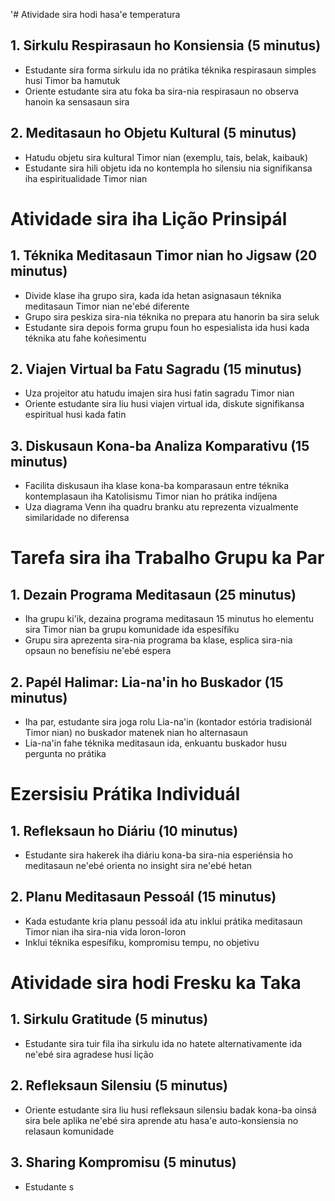 '# Atividade sira hodi hasa'e temperatura

## 1. Sirkulu Respirasaun ho Konsiensia (5 minutus)
- Estudante sira forma sirkulu ida no prátika téknika respirasaun simples husi Timor ba hamutuk
- Oriente estudante sira atu foka ba sira-nia respirasaun no observa hanoin ka sensasaun sira

## 2. Meditasaun ho Objetu Kultural (5 minutus)
- Hatudu objetu sira kultural Timor nian (exemplu, tais, belak, kaibauk)
- Estudante sira hili objetu ida no kontempla ho silensiu nia signifikansa iha espiritualidade Timor nian

# Atividade sira iha Lição Prinsipál

## 1. Téknika Meditasaun Timor nian ho Jigsaw (20 minutus)
- Divide klase iha grupo sira, kada ida hetan asignasaun téknika meditasaun Timor nian ne'ebé diferente
- Grupo sira peskiza sira-nia téknika no prepara atu hanorin ba sira seluk
- Estudante sira depois forma grupu foun ho espesialista ida husi kada téknika atu fahe koñesimentu

## 2. Viajen Virtual ba Fatu Sagradu (15 minutus)
- Uza projeitor atu hatudu imajen sira husi fatin sagradu Timor nian
- Oriente estudante sira liu husi viajen virtual ida, diskute signifikansa espiritual husi kada fatin

## 3. Diskusaun Kona-ba Analiza Komparativu (15 minutus)
- Facilita diskusaun iha klase kona-ba komparasaun entre téknika kontemplasaun iha Katolisismu Timor nian ho prátika indíjena
- Uza diagrama Venn iha quadru branku atu reprezenta vizualmente similaridade no diferensa

# Tarefa sira iha Trabalho Grupu ka Par

## 1. Dezain Programa Meditasaun (25 minutus)
- Iha grupu ki'ik, dezaina programa meditasaun 15 minutus ho elementu sira Timor nian ba grupu komunidade ida espesífiku
- Grupu sira aprezenta sira-nia programa ba klase, esplica sira-nia opsaun no benefísiu ne'ebé espera

## 2. Papél Halimar: Lia-na'in ho Buskador (15 minutus)
- Iha par, estudante sira joga rolu Lia-na'in (kontador estória tradisionál Timor nian) no buskador matenek nian ho alternasaun
- Lia-na'in fahe téknika meditasaun ida, enkuantu buskador husu pergunta no prátika

# Ezersisiu Prátika Individuál

## 1. Refleksaun ho Diáriu (10 minutus)
- Estudante sira hakerek iha diáriu kona-ba sira-nia esperiénsia ho meditasaun ne'ebé orienta no insight sira ne'ebé hetan

## 2. Planu Meditasaun Pessoál (15 minutus)
- Kada estudante kria planu pessoál ida atu inklui prátika meditasaun Timor nian iha sira-nia vida loron-loron
- Inklui téknika espesífiku, kompromisu tempu, no objetivu

# Atividade sira hodi Fresku ka Taka

## 1. Sirkulu Gratitude (5 minutus)
- Estudante sira tuir fila iha sirkulu ida no hatete alternativamente ida ne'ebé sira agradese husi lição

## 2. Refleksaun Silensiu (5 minutus)
- Oriente estudante sira liu husi refleksaun silensiu badak kona-ba oinsá sira bele aplika ne'ebé sira aprende atu hasa'e auto-konsiensia no relasaun komunidade

## 3. Sharing Kompromisu (5 minutus)
- Estudante s